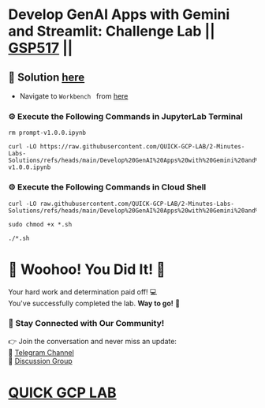 # Develop GenAI Apps with Gemini and Streamlit: Challenge Lab || [GSP517](https://www.cloudskillsboost.google/focuses/87315?parent=catalog) ||

## 🔑 Solution [here]()

* Navigate to `Workbench ` from [here](https://console.cloud.google.com/vertex-ai/workbench/instances?)

### ⚙️ Execute the Following Commands in JupyterLab Terminal

```
rm prompt-v1.0.0.ipynb

curl -LO https://raw.githubusercontent.com/QUICK-GCP-LAB/2-Minutes-Labs-Solutions/refs/heads/main/Develop%20GenAI%20Apps%20with%20Gemini%20and%20Streamlit%20Challenge%20Lab/prompt-v1.0.0.ipynb
```

### ⚙️ Execute the Following Commands in Cloud Shell

```
curl -LO raw.githubusercontent.com/QUICK-GCP-LAB/2-Minutes-Labs-Solutions/refs/heads/main/Develop%20GenAI%20Apps%20with%20Gemini%20and%20Streamlit%20Challenge%20Lab/gsp517.sh

sudo chmod +x *.sh

./*.sh
```

# 🎉 Woohoo! You Did It! 🎉  

Your hard work and determination paid off! 💻  
You've successfully completed the lab. **Way to go!** 🚀

### 💬 Stay Connected with Our Community!  
👉 Join the conversation and never miss an update:  
📢 [Telegram Channel](https://t.me/quickgcplab)  
👥 [Discussion Group](https://t.me/quickgcplabchats)  

# [QUICK GCP LAB](https://www.youtube.com/@quickgcplab)